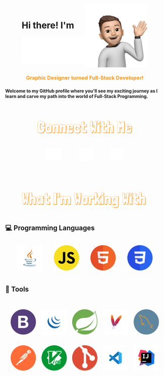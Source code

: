 


<div style="display:flex; justify-content:center">
    <div style="display:flex; flex-direction:column; justify-content:center">
        <h1>Hi there! I'm</h1>
        <img src="Resources/name.png" width="200">
    </div>
    <img src="Resources/09f316796c0365835bbc0dc8b91c1d90-sticker.png" width="200" style="margin-bottom:40;">
</div>

<h3 align="center" style="color: #FE9922">Graphic Designer turned Full-Stack Developer! <h3>
<h4> Welcome to my GitHub profile where you'll see my exciting journey as I learn and carve my path into the world of Full-Stack Programming.</h4>
<br>
<br>
<br>
<div style="display:flex; justify-content:center;">
    <img src="Resources/connect.png" width="300">
</div>

<div style="display:flex; justify-content: center">
    <div style="margin:2em">
        <br>
        <a href="mailto:iamvilares@gmail.com">
            <img src="Resources/gmailwhite.png" width="50">
        </a>
    </div>
    <div style="margin:2em">
        <br>
        <a href="https://www.linkedin.com/in/edvrodrigues/">
            <img src="Resources/lkdnwhite.png" width="43">
        </a>
    </div>
    <div style="margin:2em">
    <br>
    <a href="https://www.iamvilares.com/">
        <img src="Resources/logowhite.png" width="43">
    </a>
    </div>
</div>
<br>
<br>
<br>
<br>
<div style="display:flex; justify-content:center;">
    <img src="Resources/tools.png" width="400">
</div>
<br>
<h2>💻 Programming Languages</h2>

<br>
<div style="display:flex; justify-content:space-evenly">
    <img src="Resources/java.png" width="80">
    <img src="Resources/js.png" width="80">
    <img src="Resources/html.png" width="80">
    <img src="Resources/css.png" width="80">
</div>
<br>
<h2>🚀 Tools</h2>
<br>
<br>
<div style="display:flex; justify-content:space-evenly">
    <img src="Resources/bootstrap.png" width="80">
    <img src="Resources/jquery.png" width="80">
    <img src="Resources/spring.png" width="80">
    <img src="Resources/maven.png" width="80">
    <img src="Resources/sql.png" width="80">
</div>
<br>
<br>
<div style="display:flex; justify-content:space-evenly">
    <img src="Resources/postman.png" width="80">
    <img src="Resources/vim.png" width="80">
    <img src="Resources/git.png" width="80">
    <img src="Resources/vscode.png" width="80">
    <img src="Resources/intellij.png" width="80">
</div>
<!--
**ManuVils/manuvils** is a ✨ _special_ ✨ repository because its `README.md` (this file) appears on your GitHub profile.

Here are some ideas to get you started:

- 🔭 I’m currently working on ...
- 🌱 I’m currently learning ...
- 👯 I’m looking to collaborate on ...
- 🤔 I’m looking for help with ...
- 💬 Ask me about ...
- 📫 How to reach me: ...
- 😄 Pronouns: ...
- ⚡ Fun fact: ...
-->
